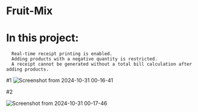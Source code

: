 # Fruit-Mix
# In this project:
      Real-time receipt printing is enabled.
      Adding products with a negative quantity is restricted.
      A receipt cannot be generated without a total bill calculation after adding products.
#1 
![Screenshot from 2024-10-31 00-16-41](https://github.com/user-attachments/assets/54a159b5-e5bd-45e0-8b7b-fb99af8ab47a)

#2

![Screenshot from 2024-10-31 00-17-46](https://github.com/user-attachments/assets/2e722ef1-768a-4394-8ada-78eb3487eabd)
